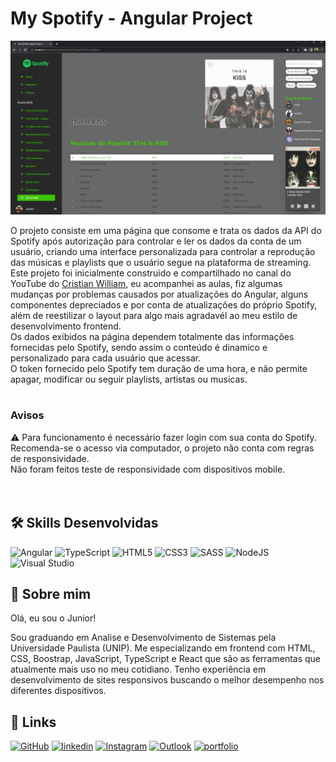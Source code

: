 # My Spotify - Angular Project


![Preview](./readme-image/screenshot.png)

O projeto consiste em uma página que consome e trata os dados da API do Spotify após autorização para controlar e ler os dados da conta de um usuário, criando uma interface personalizada para controlar a reprodução das músicas e playlists que o usuário segue na plataforma de streaming. <br/>
Este projeto foi inicialmente construido e compartilhado no canal do YouTube do [Cristian William](https://github.com/cristianWilliam), eu acompanhei as aulas, fiz algumas mudanças por problemas causados por atualizações do Angular, alguns componentes depreciados e por conta de atualizações do próprio Spotify, além de reestilizar o layout para algo mais agradavél ao meu estilo de desenvolvimento frontend. <br/>
Os dados exibidos na página dependem totalmente das informações fornecidas pelo Spotify, sendo assim o conteúdo é dinamico e personalizado para cada usuário que acessar. <br/>
O token fornecido pelo Spotify tem duração de uma hora, e não permite apagar, modificar ou seguir playlists, artistas ou musicas.<br/><br/>


### Avisos

⚠ Para funcionamento é necessário fazer login com sua conta do Spotify. <br/>
Recomenda-se o acesso via computador, o projeto não conta com regras de responsividade.<br/>
Não foram feitos teste de responsividade com dispositivos mobile.<br/><br/><br/>

## 🛠 Skills Desenvolvidas

![Angular](https://img.shields.io/badge/angular-%23DD0031.svg?style=for-the-badge&logo=angular&logoColor=white)
![TypeScript](https://img.shields.io/badge/typescript-%23007ACC.svg?style=for-the-badge&logo=typescript&logoColor=white)
![HTML5](https://img.shields.io/badge/html5-%23E34F26.svg?style=for-the-badge&logo=html5&logoColor=white) 
![CSS3](https://img.shields.io/badge/css3-%231572B6.svg?style=for-the-badge&logo=css3&logoColor=white)
![SASS](https://img.shields.io/badge/SASS-hotpink.svg?style=for-the-badge&logo=SASS&logoColor=white)
![NodeJS](https://img.shields.io/badge/node.js-6DA55F?style=for-the-badge&logo=node.js&logoColor=white)
![Visual Studio](https://img.shields.io/badge/Visual%20Studio-5C2D91.svg?style=for-the-badge&logo=visual-studio&logoColor=white)


## 🚀 Sobre mim
Olá, eu sou o Junior!

Sou graduando em Analise e Desenvolvimento de Sistemas pela Universidade Paulista (UNIP). Me especializando em frontend com HTML, CSS, Boostrap, JavaScript, TypeScript e React que são as ferramentas que atualmente mais uso no meu cotidiano. Tenho experiência em desenvolvimento de sites responsivos buscando o melhor desempenho nos diferentes dispositivos.


## 🔗 Links

[![GitHub](https://img.shields.io/badge/github-%23121011.svg?style=for-the-badge&logo=github&logoColor=white)](https://github.com/junior-leandro)
[![linkedin](https://img.shields.io/badge/linkedin-0A66C2?style=for-the-badge&logo=linkedin&logoColor=white)](https://www.linkedin.com/junior-oliveira-leandro)
[![Instagram](https://img.shields.io/badge/Instagram-%23E4405F.svg?style=for-the-badge&logo=Instagram&logoColor=white)](https://instagram.com/jr_uba)
[![Outlook](https://img.shields.io/badge/Microsoft_Outlook-0078D4?style=for-the-badge&logo=microsoft-outlook&logoColor=white)](mailto:contato_jr@outlook.com)
[![portfolio](https://img.shields.io/badge/my_portfolio-000?style=for-the-badge&logo=ko-fi&logoColor=white)](https://junior.dev.br/)